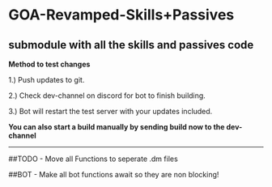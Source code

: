 # GOA-Revamped-Skills+Passives
submodule with all the skills and passives code
---


**Method to test changes**

 1.) Push updates to git.

 2.) Check dev-channel on discord for bot to finish building.

 3.) Bot will restart the test server with your updates included.


**You can also start a build manually by sending build now to the dev-channel**


---
##TODO 
	- Move all Functions to seperate .dm files

##BOT
	- Make all bot functions await so they are non blocking!